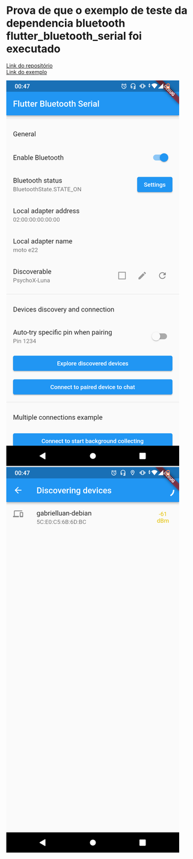 # Prova de que o exemplo de teste da dependencia bluetooth flutter\_bluetooth\_serial foi executado

[Link do repositório](https://github.com/edufolly/flutter_bluetooth_serial)  
[Link do exemplo](https://github.com/edufolly/flutter_bluetooth_serial/tree/master/example)  

![alt image1](./image1.png)  
![alt image2](./image2.png)  
